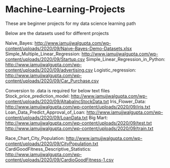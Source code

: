 # Machine-Learning-Projects
These are beginner projects for my data science learning path

Below are the datasets used for different projects

Naive_Bayes: http://www.iamujjwalgupta.com/wp-content/uploads/2020/09/Naive-Bayes-Demo-Datasets.xlsx
Simple_Multiple_Linear_Regression: http://www.iamujjwalgupta.com/wp-content/uploads/2020/09/Startup.csv
Simple_Linear_Regression_in_Python: http://www.iamujjwalgupta.com/wp-content/uploads/2020/09/advertising.csv
Logistic_regression: http://www.iamujjwalgupta.com/wp-content/uploads/2020/09/Car_Purchase.csv


Conversion to .data is required for below text files
Stock_price_prediction_model: http://www.iamujjwalgupta.com/wp-content/uploads/2020/09/AltabaIncStockData.txt
Iris_Flower_Data: http://www.iamujjwalgupta.com/wp-content/uploads/2020/09/iris.txt
Loan_Data_Predict_Approval_of_Loan: http://www.iamujjwalgupta.com/wp-content/uploads/2020/09/LoanData.txt
Big Mart: http://www.iamujjwalgupta.com/wp-content/uploads/2020/09/test.txt
http://www.iamujjwalgupta.com/wp-content/uploads/2020/09/train.txt


Race_Chart_City_Population: http://www.iamujjwalgupta.com/wp-content/uploads/2020/09/CityPopulation.txt
CardiGoodFitness_Descriptive_Statistics: http://www.iamujjwalgupta.com/wp-content/uploads/2020/09/CardioGoodFitness-1.csv

